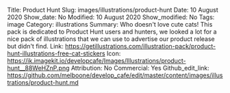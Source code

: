 Title: Product Hunt
Slug: images/illustrations/product-hunt
Date: 10 August 2020
Show_date: No
Modified: 10 August 2020
Show_modified: No
Tags: image
Category: illustrations
Summary: Who doesn't love cute cats! This pack is dedicated to Product Hunt users and hunters, we looked a lot for a nice pack of illustrations that we can use to advertise our product release but didn't find.
Link: https://getillustrations.com/illustration-pack/product-hunt-illustrations-free-cat-stickers
Icon: https://ik.imagekit.io/developcafe/Images/Illustrations/product-hunt__88WeHZnP.png
Attribution: No
Commercial: Yes
Github_edit_link: https://github.com/melboone/develop_cafe/edit/master/content/images/illustrations/product-hunt.md